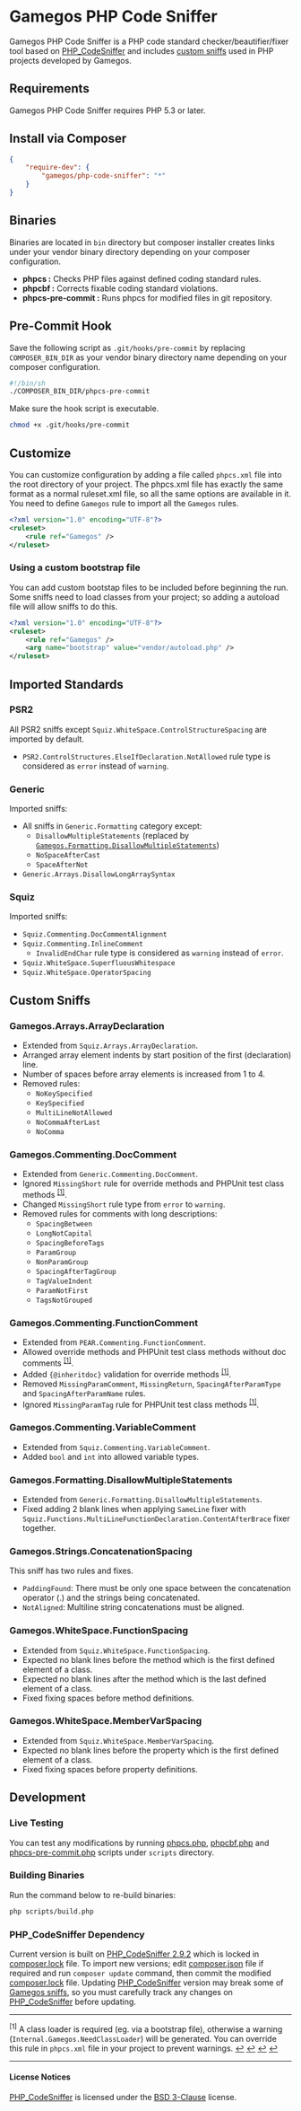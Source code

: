 # Gamegos PHP Code Sniffer

Gamegos PHP Code Sniffer is a PHP code standard checker/beautifier/fixer tool
based on [PHP_CodeSniffer] and
includes [custom sniffs](#custom-sniffs) used in PHP projects developed by Gamegos.

## Requirements

Gamegos PHP Code Sniffer requires PHP 5.3 or later.

## Install via Composer

```json
{
    "require-dev": {
        "gamegos/php-code-sniffer": "*"
    }
}
```

## Binaries

Binaries are located in `bin` directory but composer installer creates links under
your vendor binary directory depending on your composer configuration.

* **phpcs :** Checks PHP files against defined coding standard rules.
* **phpcbf :** Corrects fixable coding standard violations.
* **phpcs-pre-commit :** Runs phpcs for modified files in git repository.

## Pre-Commit Hook
Save the following script as `.git/hooks/pre-commit` by replacing `COMPOSER_BIN_DIR`
as your vendor binary directory name depending on your composer configuration.

```sh
#!/bin/sh
./COMPOSER_BIN_DIR/phpcs-pre-commit
```

Make sure the hook script is executable.

```sh
chmod +x .git/hooks/pre-commit
```

## Customize

You can customize configuration by adding a file called `phpcs.xml` file into
the root directory of your project. The phpcs.xml file has exactly the same
format as a normal ruleset.xml file, so all the same options are available in
it. You need to define `Gamegos` rule to import all the `Gamegos` rules.

```xml
<?xml version="1.0" encoding="UTF-8"?>
<ruleset>
    <rule ref="Gamegos" />
</ruleset>
```

### Using a custom bootstrap file
You can add custom bootstap files to be included before beginning the run.
Some sniffs need to load classes from your project; so adding a autoload file
will allow sniffs to do this.

```xml
<?xml version="1.0" encoding="UTF-8"?>
<ruleset>
    <rule ref="Gamegos" />
    <arg name="bootstrap" value="vendor/autoload.php" />
</ruleset>
```

## Imported Standards

### PSR2
All PSR2 sniffs except `Squiz.WhiteSpace.ControlStructureSpacing` are imported by default.
* `PSR2.ControlStructures.ElseIfDeclaration.NotAllowed` rule type is considered as `error` instead of `warning`.

### Generic
Imported sniffs:
* All sniffs in `Generic.Formatting` category except:
  * `DisallowMultipleStatements` (replaced by [`Gamegos.Formatting.DisallowMultipleStatements`](#gamegosformattingdisallowmultiplestatements))
  * `NoSpaceAfterCast`
  * `SpaceAfterNot`
* `Generic.Arrays.DisallowLongArraySyntax`

### Squiz
Imported sniffs:
* `Squiz.Commenting.DocCommentAlignment`
* `Squiz.Commenting.InlineComment`
  * `InvalidEndChar` rule type is considered as `warning` instead of `error`.
* `Squiz.WhiteSpace.SuperfluousWhitespace`
* `Squiz.WhiteSpace.OperatorSpacing`

## Custom Sniffs

### Gamegos.Arrays.ArrayDeclaration
* Extended from `Squiz.Arrays.ArrayDeclaration`.
* Arranged array element indents by start position of the first (declaration) line.
* Number of spaces before array elements is increased from 1 to 4.
* Removed rules:
  * `NoKeySpecified`
  * `KeySpecified`
  * `MultiLineNotAllowed`
  * `NoCommaAfterLast`
  * `NoComma`

### Gamegos.Commenting.DocComment
* Extended from `Generic.Commenting.DocComment`.
* Ignored `MissingShort` rule for override methods and PHPUnit test class methods <sup name="fn1c1">[[1]](#fn1)</sup>.
* Changed `MissingShort` rule type from `error` to `warning`.
* Removed rules for comments with long descriptions:
  * `SpacingBetween`
  * `LongNotCapital`
  * `SpacingBeforeTags`
  * `ParamGroup`
  * `NonParamGroup`
  * `SpacingAfterTagGroup`
  * `TagValueIndent`
  * `ParamNotFirst`
  * `TagsNotGrouped`

### Gamegos.Commenting.FunctionComment
* Extended from `PEAR.Commenting.FunctionComment`.
* Allowed override methods and PHPUnit test class methods without doc comments <sup name="fn1c2">[[1]](#fn1)</sup>.
* Added `{@inheritdoc}` validation for override methods <sup name="fn1c3">[[1]](#fn1)</sup>.
* Removed `MissingParamComment`, `MissingReturn`, `SpacingAfterParamType` and `SpacingAfterParamName` rules.
* Ignored `MissingParamTag` rule for PHPUnit test class methods <sup name="fn1c4">[[1]](#fn1)</sup>.

### Gamegos.Commenting.VariableComment
* Extended from `Squiz.Commenting.VariableComment`.
* Added `bool` and `int` into allowed variable types.

### Gamegos.Formatting.DisallowMultipleStatements
* Extended from `Generic.Formatting.DisallowMultipleStatements`.
* Fixed adding 2 blank lines when applying `SameLine` fixer with `Squiz.Functions.MultiLineFunctionDeclaration.ContentAfterBrace` fixer together.

### Gamegos.Strings.ConcatenationSpacing
This sniff has two rules and fixes.
* `PaddingFound`: There must be only one space between the concatenation operator (.) and the strings being concatenated.
* `NotAligned`: Multiline string concatenations must be aligned.

### Gamegos.WhiteSpace.FunctionSpacing
* Extended from `Squiz.WhiteSpace.FunctionSpacing`.
* Expected no blank lines before the method which is the first defined element of a class.
* Expected no blank lines after the method which is the last defined element of a class.
* Fixed fixing spaces before method definitions.

### Gamegos.WhiteSpace.MemberVarSpacing
* Extended from `Squiz.WhiteSpace.MemberVarSpacing`.
* Expected no blank lines before the property which is the first defined element of a class.
* Fixed fixing spaces before property definitions.

## Development

### Live Testing
You can test any modifications by running [phpcs.php](scripts/phpcs.php), [phpcbf.php](scripts/phpcbf.php) and
[phpcs-pre-commit.php](scripts/phpcs-pre-commit.php) scripts under `scripts` directory.

### Building Binaries
Run the command below to re-build binaries:

```sh
php scripts/build.php
```

### PHP_CodeSniffer Dependency
Current version is built on [PHP_CodeSniffer 2.9.2](https://github.com/squizlabs/PHP_CodeSniffer/releases/tag/2.9.2)
which is locked in [composer.lock](composer.lock) file. To import new versions; edit [composer.json](composer.json) file if required and
run `composer update` command, then commit the modified [composer.lock](composer.lock) file. Updating [PHP_CodeSniffer] version may
break some of [Gamegos sniffs](#custom-sniffs), so you must carefully track any changes on [PHP_CodeSniffer] before updating.

___
<a name="fn1"><sup>[1]</sup></a> A class loader is required (eg. via a bootstrap file),
otherwise a warning (`Internal.Gamegos.NeedClassLoader`) will be generated.
You can override this rule in `phpcs.xml` file in your project to prevent warnings.
[↩](#fn1c1) [↩](#fn1c2) [↩](#fn1c3) [↩](#fn1c4)
___
#### License Notices
[PHP_CodeSniffer] is licensed under the [BSD 3-Clause](http://opensource.org/licenses/BSD-3-Clause) license.

[PHP_CodeSniffer]: https://github.com/squizlabs/PHP_CodeSniffer

